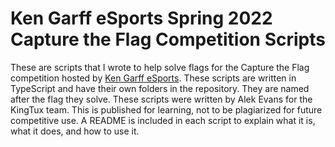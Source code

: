 # Ken Garff eSports Spring 2022 Capture the Flag Competition Scripts

These are scripts that I wrote to help solve flags for the Capture the Flag competition hosted by [Ken Garff eSports](https://www.kengarffesports.org/). These scripts are written in TypeScript and have their own folders in the repository. They are named after the flag they solve. These scripts were written by Alek Evans for the KingTux team. This is published for learning, not to be plagiarized for future competitive use. A README is included in each script to explain what it is, what it does, and how to use it.
